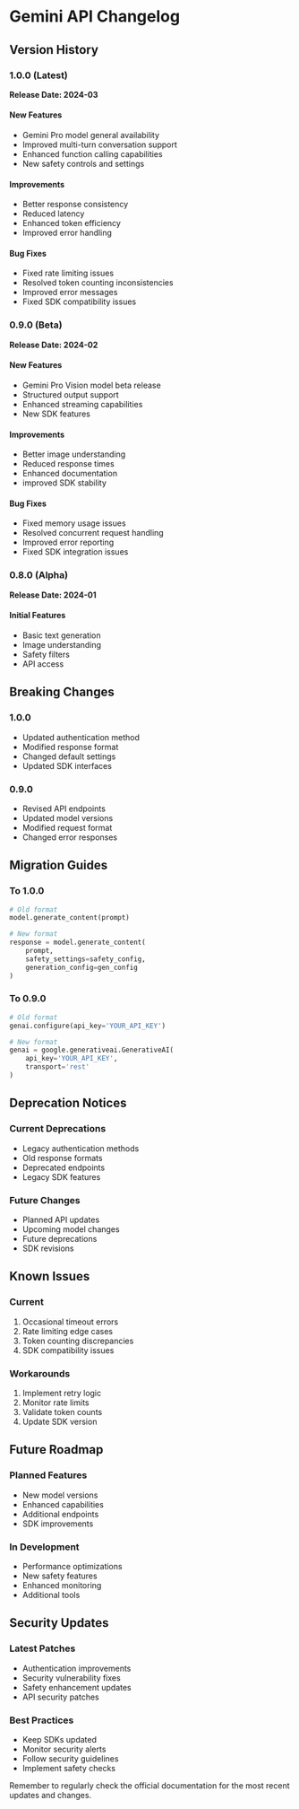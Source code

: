 # Gemini API Changelog

## Version History

### 1.0.0 (Latest)
**Release Date: 2024-03**

#### New Features
- Gemini Pro model general availability
- Improved multi-turn conversation support
- Enhanced function calling capabilities
- New safety controls and settings

#### Improvements
- Better response consistency
- Reduced latency
- Enhanced token efficiency
- Improved error handling

#### Bug Fixes
- Fixed rate limiting issues
- Resolved token counting inconsistencies
- Improved error messages
- Fixed SDK compatibility issues

### 0.9.0 (Beta)
**Release Date: 2024-02**

#### New Features
- Gemini Pro Vision model beta release
- Structured output support
- Enhanced streaming capabilities
- New SDK features

#### Improvements
- Better image understanding
- Reduced response times
- Enhanced documentation
- improved SDK stability

#### Bug Fixes
- Fixed memory usage issues
- Resolved concurrent request handling
- Improved error reporting
- Fixed SDK integration issues

### 0.8.0 (Alpha)
**Release Date: 2024-01**

#### Initial Features
- Basic text generation
- Image understanding
- Safety filters
- API access

## Breaking Changes

### 1.0.0
- Updated authentication method
- Modified response format
- Changed default settings
- Updated SDK interfaces

### 0.9.0
- Revised API endpoints
- Updated model versions
- Modified request format
- Changed error responses

## Migration Guides

### To 1.0.0
```python
# Old format
model.generate_content(prompt)

# New format
response = model.generate_content(
    prompt,
    safety_settings=safety_config,
    generation_config=gen_config
)
```

### To 0.9.0
```python
# Old format
genai.configure(api_key='YOUR_API_KEY')

# New format
genai = google.generativeai.GenerativeAI(
    api_key='YOUR_API_KEY',
    transport='rest'
)
```

## Deprecation Notices

### Current Deprecations
- Legacy authentication methods
- Old response formats
- Deprecated endpoints
- Legacy SDK features

### Future Changes
- Planned API updates
- Upcoming model changes
- Future deprecations
- SDK revisions

## Known Issues

### Current
1. Occasional timeout errors
2. Rate limiting edge cases
3. Token counting discrepancies
4. SDK compatibility issues

### Workarounds
1. Implement retry logic
2. Monitor rate limits
3. Validate token counts
4. Update SDK version

## Future Roadmap

### Planned Features
- New model versions
- Enhanced capabilities
- Additional endpoints
- SDK improvements

### In Development
- Performance optimizations
- New safety features
- Enhanced monitoring
- Additional tools

## Security Updates

### Latest Patches
- Authentication improvements
- Security vulnerability fixes
- Safety enhancement updates
- API security patches

### Best Practices
- Keep SDKs updated
- Monitor security alerts
- Follow security guidelines
- Implement safety checks

Remember to regularly check the official documentation for the most recent updates and changes.